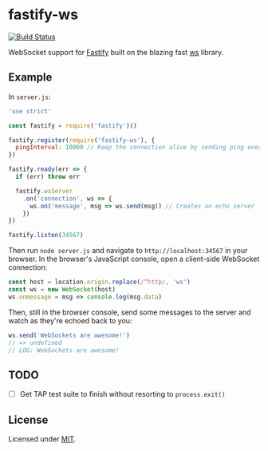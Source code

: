 # fastify-ws

[![Build Status](https://travis-ci.org/gj/fastify-ws.svg?branch=master)](https://travis-ci.org/gj/fastify-ws)

WebSocket support for [Fastify](https://github.com/fastify/fastify) built on the blazing fast [ws](http://npm.im/websocket-stream) library.

## Example
In `server.js`:
```js
'use strict'

const fastify = require('fastify')()

fastify.register(require('fastify-ws'), {
  pingInterval: 10000 // Keep the connection alive by sending ping every 10 seconds (default: 30 seconds)
})

fastify.ready(err => {
  if (err) throw err

  fastify.wsServer
    .on('connection', ws => {
      ws.on('message', msg => ws.send(msg)) // Creates an echo server
    })
})

fastify.listen(34567)
```

Then run `node server.js` and navigate to `http://localhost:34567` in your browser. In the browser's JavaScript console, open a client-side WebSocket connection:
```js
const host = location.origin.replace(/^http/, 'ws')
const ws = new WebSocket(host)
ws.onmessage = msg => console.log(msg.data)
```

Then, still in the browser console, send some messages to the server and watch as they're echoed back to you:
```js
ws.send('WebSockets are awesome!')
// => undefined
// LOG: WebSockets are awesome!
```

## TODO

* [ ] Get TAP test suite to finish without resorting to `process.exit()`

## License

Licensed under [MIT](./LICENSE).
